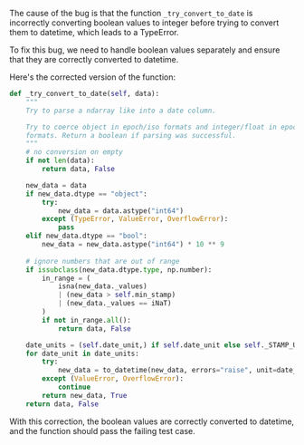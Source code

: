 The cause of the bug is that the function `_try_convert_to_date` is incorrectly converting boolean values to integer before trying to convert them to datetime, which leads to a TypeError.

To fix this bug, we need to handle boolean values separately and ensure that they are correctly converted to datetime.

Here's the corrected version of the function:

```python
def _try_convert_to_date(self, data):
    """
    Try to parse a ndarray like into a date column.

    Try to coerce object in epoch/iso formats and integer/float in epoch
    formats. Return a boolean if parsing was successful.
    """
    # no conversion on empty
    if not len(data):
        return data, False

    new_data = data
    if new_data.dtype == "object":
        try:
            new_data = data.astype("int64")
        except (TypeError, ValueError, OverflowError):
            pass
    elif new_data.dtype == "bool":
        new_data = new_data.astype("int64") * 10 ** 9
    
    # ignore numbers that are out of range
    if issubclass(new_data.dtype.type, np.number):
        in_range = (
            isna(new_data._values)
            | (new_data > self.min_stamp)
            | (new_data._values == iNaT)
        )
        if not in_range.all():
            return data, False

    date_units = (self.date_unit,) if self.date_unit else self._STAMP_UNITS
    for date_unit in date_units:
        try:
            new_data = to_datetime(new_data, errors="raise", unit=date_unit)
        except (ValueError, OverflowError):
            continue
        return new_data, True
    return data, False
```

With this correction, the boolean values are correctly converted to datetime, and the function should pass the failing test case.